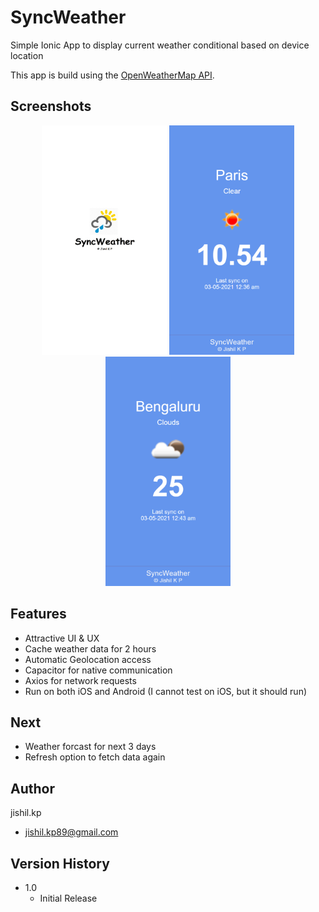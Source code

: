 # SyncWeather
Simple Ionic App to display current weather conditional based on device location

This app is build using the [OpenWeatherMap API](http://openweathermap.org/API).

## Screenshots
<div align="center">
   <img src="/resources/screenshots/splash.png" width="200px"</img>
   <span/>
   <img src="/resources/screenshots/paris.png" width="200px"</img>
   <span/>
   <img src="/resources/screenshots/bangalore.png" width="200px"</img>
</div>

## Features

* Attractive UI & UX
* Cache weather data for 2 hours
* Automatic Geolocation access
* Capacitor for native communication
* Axios for network requests
* Run on both iOS and Android (I cannot test on iOS, but it should run)

## Next

* Weather forcast for next 3 days
* Refresh option to fetch data again

## Author

jishil.kp
* jishil.kp89@gmail.com

## Version History

* 1.0
    * Initial Release
